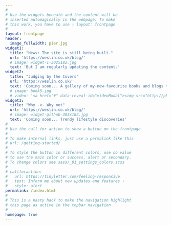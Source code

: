 ```yaml
---
#
# Use the widgets beneath and the content will be
# inserted automagically in the webpage. To make
# this work, you have to use › layout: frontpage
#
layout: frontpage
header:
  image_fullwidth: pier.jpg
widget1:
  title: "News: The site is still being built."
  url: 'https://weslin.co.uk/blog/'
  # image: widget-1-302x182.jpg
  text: 'But I am regularly updating the content.'
widget2:
  title: "Judging by the Covers"
  url: 'https://weslin.co.uk/'
  text: 'Coming soon... A gallery of my-new-favourite books and blogs that I find inspiring.' 
  # image: book5.jpg
  # video: '<a href="#" data-reveal-id="videoModal"><img src="http://phlow.github.io/feeling-responsive/images/start-video-feeling-responsive-302x182.jpg" width="302" height="182" alt=""/></a>'
widget3:
  title: "Why -v- Why not"
  url: 'https://weslin.co.uk/blog/'
  # image: widget-github-303x182.jpg
  text: 'Coming soon... Trendy lifestyle discoveries'
#
# Use the call for action to show a button on the frontpage
#
# To make internal links, just use a permalink like this
# url: /getting-started/
#
# To style the button in different colors, use no value
# to use the main color or success, alert or secondary.
# To change colors see sass/_01_settings_colors.scss
#
# callforaction:
#   url: https://tinyletter.com/feeling-responsive
#   text: Inform me about new updates and features ›
#   style: alert
permalink: /index.html
#
# This is a nasty hack to make the navigation highlight
# this page as active in the topbar navigation
#
homepage: true
---
```


<!-- <div id="videoModal" class="reveal-modal large" data-reveal="">
  <div class="flex-video widescreen vimeo" style="display: block;">
    <iframe width="1280" height="720" src="https://www.youtube.com/embed/3b5zCFSmVvU" frameborder="0" allowfullscreen></iframe>
  </div>
  <a class="close-reveal-modal">&#215;</a>
</div> -->
